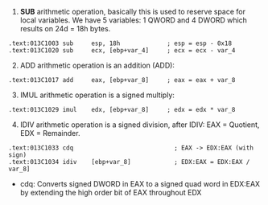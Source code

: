 1. **SUB** arithmetic operation, basically this is used to reserve space for local variables. We have 5 variables: 1 QWORD and 4 DWORD which results on 24d = 18h bytes.

```
.text:013C1003 sub     esp, 18h             ; esp = esp - 0x18
.text:013C1020 sub     ecx, [ebp+var_4]     ; ecx = ecx - var_4
```

2. ADD arithmetic operation is an addition (ADD):

```
.text:013C1017 add     eax, [ebp+var_8]     ; eax = eax + var_8
```

3. IMUL arithmetic operation is a signed multiply:

```
.text:013C1029 imul    edx, [ebp+var_8]     ; edx = edx * var_8
```

4. IDIV arithmetic operation is a signed division, after IDIV: EAX = Quotient, EDX = Remainder.

```
.text:013C1033 cdq                            ; EAX -> EDX:EAX (with sign)
.text:013C1034 idiv    [ebp+var_8]            ; EDX:EAX = EDX:EAX / var_8] 
```
- cdq: Converts signed DWORD in EAX to a signed quad word in EDX:EAX by extending the high order bit of EAX throughout EDX